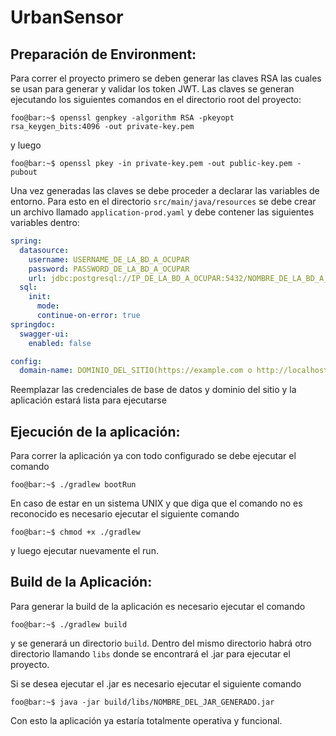 # UrbanSensor

## Preparación de Environment:

Para correr el proyecto primero se deben generar las claves RSA las cuales se usan para generar y validar los token JWT. Las claves se generan ejecutando los siguientes comandos
en el directorio root del proyecto:

```console
foo@bar:~$ openssl genpkey -algorithm RSA -pkeyopt rsa_keygen_bits:4096 -out private-key.pem
```

y luego

```console
foo@bar:~$ openssl pkey -in private-key.pem -out public-key.pem -pubout
```

Una vez generadas las claves se debe proceder a declarar las variables de entorno. Para esto en el directorio `src/main/java/resources` se debe crear un archivo llamado
`application-prod.yaml` y debe contener las siguientes variables dentro:

```yaml
spring:
  datasource:
    username: USERNAME_DE_LA_BD_A_OCUPAR
    password: PASSWORD_DE_LA_BD_A_OCUPAR
    url: jdbc:postgresql://IP_DE_LA_BD_A_OCUPAR:5432/NOMBRE_DE_LA_BD_A_OCUPAR
  sql:
    init:
      mode:
      continue-on-error: true
springdoc:
  swagger-ui:
    enabled: false

config:
  domain-name: DOMINIO_DEL_SITIO(https://example.com o http://localhost:8080)
```

Reemplazar las credenciales de base de datos y dominio del sitio y la aplicación estará lista para ejecutarse

## Ejecución de la aplicación:

Para correr la aplicación ya con todo configurado se debe ejecutar el comando

```console
foo@bar:~$ ./gradlew bootRun
```

En caso de estar en un sistema UNIX y que diga que el comando no es reconocido
es necesario ejecutar el siguiente comando

```console
foo@bar:~$ chmod +x ./gradlew
```
 y luego ejecutar nuevamente el run.
 
 ## Build de la Aplicación:
 
 Para generar la build de la aplicación es necesario ejecutar el comando
 
 ```console
foo@bar:~$ ./gradlew build
```
y se generará un directorio `build`. Dentro del mismo directorio habrá otro directorio llamando `libs` donde se encontrará el .jar para ejecutar el proyecto.

Si se desea ejecutar el .jar es necesario ejecutar el siguiente comando

```console
foo@bar:~$ java -jar build/libs/NOMBRE_DEL_JAR_GENERADO.jar
```

Con esto la aplicación ya estaría totalmente operativa y funcional.
